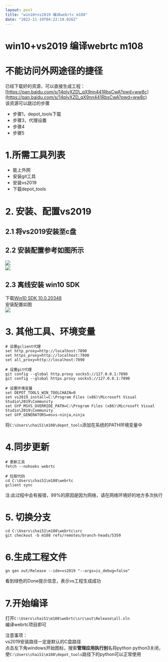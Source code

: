 ```yaml
---
layout: post
title: "win10+vs2019 编译webrtc m108"
date: "2022-11-19T04:22:19.026Z"
---
```

win10+vs2019 编译webrtc m108
==========================

不能访问外网途径的捷径
===========

已经下载好的资源，可以直接生成工程：  
[https://pan.baidu.com/s/14plvXZD\_qX9nn441RbsCwA?pwd=ww8c](https://pan.baidu.com/s/14plvXZD_qX9nn441RbsCwA?pwd=ww8c)  
该资源可以跳过的步骤

*   步骤1，depot\_tools下载
*   步骤3，代理设置
*   步骤4
*   步骤5

1.所需工具列表
========

*   能上外网
*   安装git工具
*   安装vs2019
*   下载depot\_tools

2\. 安装、配置vs2019
===============

2.1 将vs2019安装至c盘
----------------

2.2 安装配置参考如图所示
--------------

![](https://img2022.cnblogs.com/blog/2886327/202211/2886327-20221119110623339-103025139.png)  
![](https://img2022.cnblogs.com/blog/2886327/202211/2886327-20221119110749778-1170427705.png)

2.3 离线安装 win10 SDK
------------------

下载[Win10 SDK 10.0.20348](https://developer.microsoft.com/zh-cn/windows/downloads/sdk-archive/)  
安装配置如图  
![](https://img2022.cnblogs.com/blog/2886327/202211/2886327-20221119111042763-143237926.png)

3\. 其他工具、环境变量
=============

    # 设置gclient代理
    set http_proxy=http://localhost:7890
    set https_proxy=http://localhost:7890
    set all_proxy=http://localhost:7890
    
    # 设置git代理
    git config --global http.proxy socks5://127.0.0.1:7890
    git config --global https.proxy socks5://127.0.0.1:7890
    
    # 设置环境变量
    set DEPOT_TOOLS_WIN_TOOLCHAIN=0
    set vs2019_install=C:\Program Files (x86)\Microsoft Visual Studio\2019\Community
    set GYP_MSVS_OVERRIDE_PATH=C:\Program Files (x86)\Microsoft Visual Studio\2019\Community
    set GYP_GENERATORS=msvs-ninja,ninja
    

将`C:\Users\chai51\m108\depot_tools`添加在系统的PATH环境变量中

4.同步更新
======

    # 更新工具
    fetch --nohooks webrtc
    
    # 拉取代码
    cd C:\Users\chai51\m108\webrtc
    gclient sync
    

注:此过程中会有报错，99%的原因是因为网络，请在网络环境好的地方多次执行

5\. 切换分支
========

    cd C:\Users\chai51\m108\webrtc\src
    git checkout -b m108 refs/remotes/branch-heads/5359
    

6.生成工程文件
========

    gn gen out/Release --ide=vs2019 "--args=is_debug=false"
    

看到绿色的Done提示信息，表示vs工程生成成功

7.开始编译
======

打开`C:\Users\chai51\m108\webrtc\src\out\Release\all.sln`  
编译webrtc项目即可

注意事项：  
vs2019安装路径一定是默认的C盘路径  
点击左下角windows开始图标，搜索**管理应用执行别**名将python python3关闭，使`C:\Users\chai51\m108\depot_tools`路径下的python可以正常使用